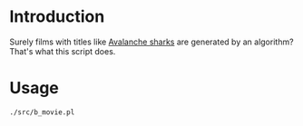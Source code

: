 # Introduction

Surely films with titles like [Avalanche
sharks](https://www.rottentomatoes.com/m/avalanche_sharks) are
generated by an algorithm? That's what this script does.

# Usage

```
./src/b_movie.pl
```
